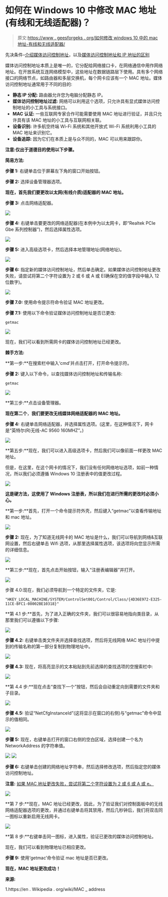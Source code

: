 # 如何在 Windows 10 中修改 MAC 地址(有线和无线适配器)？

> 原文:[https://www . geesforgeks . org/如何修改 windows 10 中的 mac 地址-有线和无线适配器/](https://www.geeksforgeeks.org/how-to-modify-mac-address-in-windows-10-both-wired-and-wireless-adapter/)

先决条件–[介绍媒体访问控制地址](https://www.geeksforgeeks.org/introduction-of-mac-address-in-computer-network/)，以及[媒体访问控制地址和 IP 地址的区别](https://www.geeksforgeeks.org/difference-between-mac-address-and-ip-address/)

媒体访问控制地址本质上是唯一的，它分配给网络接口卡，在网络通信中用作网络地址。在开放系统互连网络模型中，这些地址在数据链路层下使用。具有多个网络接口的网络节点，如路由器和多层交换机，每个网卡应该有一个 MAC 地址。媒体访问控制地址通常用于不同的目的:

*   **静态 IP 分配:**
    路由器允许您为电脑分配静态 IP。
*   **媒体访问控制地址过滤:**
    网络可以利用这个选项，只允许具有显式媒体访问控制地址的小工具与系统接口。
*   **MAC 认证:**
    一些互联网专家合作可能需要使用 MAC 地址进行验证，并且只允许具有该 MAC 地址的小工具与互联网相关联。
*   **设备识别:**
    许多航空终端 Wi-Fi 系统和其他开放式 Wi-Fi 系统利用小工具的 MAC 地址来识别它。
*   **设备追踪:**
    因为它们在本质上是与众不同的，MAC 可以用来跟踪你。

**注意:仅出于道德目的使用以下步骤。**

**简易方法:**

**步骤 1:** 右键单击位于屏幕左下角的窗口开始按钮。

**步骤 2:** 选择设备管理器选项。

**现在，首先我们要更改以太网(有线介质)适配器的 MAC 地址。**

**步骤 3:** 点击网络适配器。

![](img/a06c09c6483f493adb0d397011994b8a.png)

**步骤 4:** 右键单击要更改的网络适配器(在本例中为以太网卡，即“Realtek PCIe Gbe 系列控制器”)，然后选择属性选项。

![](img/e8fd568332b83b5b3155325587ab34ab.png)

**步骤 5:** 进入高级选项卡，然后选择本地管理地址(网络地址)。

![](img/0a3d152b13c81a163933fd858f187ff1.png)

**步骤 6:** 指定新的媒体访问控制地址，然后单击确定。如果媒体访问控制地址更改失败，请尝试将第二个字符设置为 2 或 6 或 A 或 E(确保在空的值字段中输入 12 位数字)。

![](img/2b49c222a7c3d0e84f69367cee104127.png)

**步骤 7.0:** 使用命令提示符命令验证 MAC 地址更改。

**步骤 7.1:** 使用以下命令验证媒体访问控制地址是否已更改:

```
getmac
```

![](img/348b06456996dacf17547a9307348ebe.png)

现在，我们可以看到所需网卡的媒体访问控制地址已经更改。

**棘手方法:**

**第一步:**在搜索栏中输入‘cmd’并点击打开，打开命令提示符。

**步骤 2:** 键入以下命令，以查找媒体访问控制地址和传输名称:

```
getmac
```

![](img/fef319280625cb0d733911ed03a43911.png)

**第三步:**点击设备管理器。

**现在第二个**，**我们要更改无线媒体网络适配器的 MAC 地址。**

**步骤 4:** 右键单击网络适配器，并选择属性选项。(这里，在这种情况下，网卡是“英特尔(R)无线-AC 9560 160MHZ”。)

![](img/fee424f2cfca73e9e1f4e493c9074db4.png)

**第五步:**现在，我们可以进入高级选项卡，然后我们可以像前面一样更改 MAC 地址。

但是，在这里，在这个网卡的情况下，我们没有任何网络地址选项，如前一种情况，所以我们必须遵循 Windows 10 注册表中的值更改过程。

![](img/a1d02441e08e06caa6e50275a0c08422.png)

**这是硬方法，这使用了 Windows 注册表，所以我们在进行所需的更改时必须小心。**

**第一步:**首先，打开一个命令提示符外壳，然后键入“getmac”以查看传输地址和 mac 地址。

![](img/ddcb423a535d643d16275864d0aa7ab7.png)

**步骤 2:** 现在，为了知道无线网卡的 MAC 地址是什么，我们可以导航到网络&互联网设置，然后右键单击 Wifi 选项，从那里选择属性选项，该选项将向您显示所需的详细信息。

![](img/e0c54c0a5ab5cb58ed722f1c2ca5e3ed.png)

**第三步:**现在，首先点击开始按钮，输入“注册表编辑器”并打开。

![](img/b88b1472010d4d06777350c6b150b137.png)

步骤 4.0:现在，我们必须导航到一个特定的文件夹，它是:

```
"HKEY_LOCAL_MACHINE/SYSTEM/ControlSet001/Control/Class/{4D36E972-E325-11CE-BFC1-08002BE10318}"
```

**第 4.1 步:**首先，为了进入正确的文件夹，我们可以很容易地指向类目录，从那里我们可以遵循以下步骤:

![](img/16aa005966be1a56f5be161beb1f398f.png)

**步骤 4.2:** 右键单击类文件夹并选择查找选项，然后将无线网络 MAC 地址行中提到的传输名称的第一部分复制到物理地址中。

![](img/3fa00123b0f22c7249b284d35294c68f.png)

**步骤 4.3:** 现在，将高亮显示的文本粘贴到先前选择的查找选项的空搜索栏中:

![](img/adb5d372f3a40bd19498083b1c2e538e.png)

**第 4.4 步:**现在点击“查找下一个”按钮，然后会自动重定向到需要的文件夹和子目录。

![](img/ad20933650b3c496b1f05876b16ee59b.png)

**步骤 4.5:** 验证“NetCfgInstanceId”(这将显示在窗口的右侧)与“getmac”命令中显示的值相同。

![](img/5c0014901716399edac8ed1a0d06fe97.png)

**步骤 5:** 现在，右键单击打开的窗口右侧的空白区域，选择创建一个名为 NetworkAddress 的字符串值。

![](img/5aa9963161d344dd5e5ca5ae81b0e87c.png) ![](img/b5304f9edf1a9cf28c15554e6fd6cb36.png)

**步骤 6:** 右键单击创建的网络地址字符串，然后选择修改选项，然后指定您的媒体访问控制地址。

**注意:** <u>如果 MAC 地址更改失败，尝试将第二个字符设置为 2 或 6 或 A 或 e。</u>

![](img/ee210cc5059b5ebd0932689131a3b6ef.png)

**第 7 步:**现在，MAC 地址已经更改，因此，为了验证我们对控制面板中的无线网络适配器选项的更改，并通过右键单击将其禁用，然后几秒钟后，我们将双击同一图标以重新启用无线网卡。

![](img/aec49be25370ed29f039d4bd724c4757.png)

**第 8 步:**右键单击同一图标，进入属性，验证已更改的媒体访问控制地址。

现在，我们可以看到物理地址已相应更改。

**步骤 9:** 使用‘getmac’命令验证 mac 地址是否已更改。

**现在，MAC 地址更改成功！**

**来源:**

1.https://en . Wikipedia . org/wiki/MAC _ address